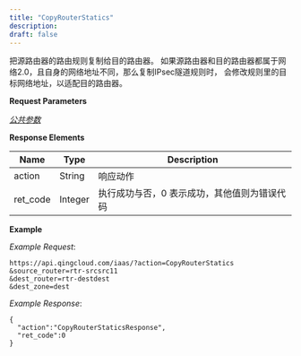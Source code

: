 ```yaml
---
title: "CopyRouterStatics"
description: 
draft: false
---
```




把源路由器的路由规则复制给目的路由器。 如果源路由器和目的路由器都属于网络2.0，且自身的网络地址不同，那么复制IPsec隧道规则时， 会修改规则里的目标网络地址，以适配目的路由器。

**Request Parameters**

[_公共参数_](../../../parameters/)

**Response Elements**

| Name | Type | Description |
| --- | --- | --- |
| action | String | 响应动作 |
| ret_code | Integer | 执行成功与否，0 表示成功，其他值则为错误代码 |

**Example**

_Example Request_:

```
https://api.qingcloud.com/iaas/?action=CopyRouterStatics
&source_router=rtr-srcsrc11
&dest_router=rtr-destdest
&dest_zone=dest
```

_Example Response_:

```
{
  "action":"CopyRouterStaticsResponse",
  "ret_code":0
}
```
